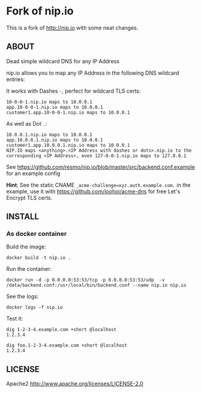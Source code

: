 # Fork of nip.io

This is a fork of http://nip.io with some neat changes.

## ABOUT

Dead simple wildcard DNS for any IP Address

nip.io allows you to map any IP Address in the following DNS wildcard entries:

It works with Dashes `-`, perfect for wildcard TLS certs:
~~~
10-0-0-1.nip.io maps to 10.0.0.1
app.10-0-0-1.nip.io maps to 10.0.0.1
customer1.app.10-0-0-1.nip.io maps to 10.0.0.1
~~~

As well as Dot `.`:
~~~
10.0.0.1.nip.io maps to 10.0.0.1
app.10.0.0.1.nip.io maps to 10.0.0.1
customer1.app.10.0.0.1.nip.io maps to 10.0.0.1
NIP.IO maps <anything>.<IP Address with dashes or dots>.nip.io to the corresponding <IP Address>, even 127-0-0-1.nip.io maps to 127.0.0.1
~~~

See https://github.com/resmo/nip.io/blob/master/src/backend.conf.example for an example config

**Hint**: See the static CNAME `_acme-challenge=xyz.auth.example.com.` in the example, use it with https://github.com/joohoi/acme-dns for free Let's Encrypt TLS certs.

## INSTALL

### As docker container

Build the image:
~~~
docker build -t nip.io .
~~~

Run the container:
~~~
docker run -d -p 0.0.0.0:53:53/tcp -p 0.0.0.0:53:53/udp  -v /data/backend.conf:/usr/local/bin/backend.conf --name nip.io nip.io
~~~

See the logs:
~~~
docker logs -f nip.io
~~~

Test it:
~~~
dig 1-2-3-4.example.com +short @localhost
1.2.3.4

dig foo.1-2-3-4.example.com +short @localhost
1.2.3.4
~~~

## LICENSE

Apache2 http://www.apache.org/licenses/LICENSE-2.0
